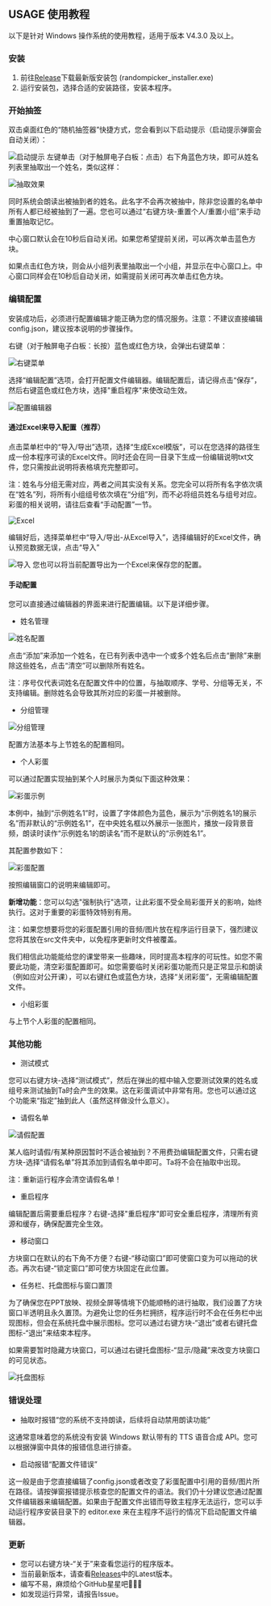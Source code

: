 ## USAGE 使用教程

以下是针对 Windows 操作系统的使用教程，适用于版本 V4.3.0 及以上。

### 安装

  1. 前往[Release](https://github.com/gzyzhy/name-random-picker/releases)下载最新版安装包 (randompicker_installer.exe)
  2. 运行安装包，选择合适的安装路径，安装本程序。

### 开始抽签

  双击桌面红色的“随机抽签器”快捷方式，您会看到以下启动提示（启动提示弹窗会自动关闭）：
  
  ![启动提示](https://s21.ax1x.com/2025/03/25/pEDi3QJ.png)
  左键单击（对于触屏电子白板：点击）右下角蓝色方块，即可从姓名列表里抽取出一个姓名，类似这样：

  ![抽取效果](https://s21.ax1x.com/2025/03/25/pEDiGLR.png)

  同时系统会朗读出被抽到者的姓名。此名字不会再次被抽中，除非您设置的名单中所有人都已经被抽到了一遍。您也可以通过“右键方块-重置个人/重置小组”来手动重置抽取记忆。

  中心窗口默认会在10秒后自动关闭。如果您希望提前关闭，可以再次单击蓝色方块。

  如果点击红色方块，则会从小组列表里抽取出一个小组，并显示在中心窗口上。中心窗口同样会在10秒后自动关闭，如需提前关闭可再次单击红色方块。

### 编辑配置

  安装成功后，必须进行配置编辑才能正确为您的情况服务。注意：不建议直接编辑config.json，建议按本说明的步骤操作。

  右键（对于触屏电子白板：长按）蓝色或红色方块，会弹出右键菜单：

  ![右键菜单](https://s21.ax1x.com/2025/03/25/pEDk9gg.png)

  选择“编辑配置”选项，会打开配置文件编辑器。编辑配置后，请记得点击“保存”，然后右键蓝色或红色方块，选择"重启程序"来使改动生效。

  ![配置编辑器](https://s21.ax1x.com/2025/03/25/pEDkEEq.png)

  #### 通过Excel来导入配置（推荐）

  点击菜单栏中的“导入/导出”选项，选择“生成Excel模版”，可以在您选择的路径生成一份本程序可读的Excel文件。同时还会在同一目录下生成一份编辑说明txt文件，您只需按此说明将表格填充完整即可。

  注：姓名与分组无需对应，两者之间其实没有关系。您完全可以将所有名字依次填在“姓名”列，将所有小组组号依次填在“分组”列，而不必将组员姓名与组号对应。彩蛋的相关说明，请往后查看“手动配置”一节。

  ![Excel](https://s21.ax1x.com/2025/03/25/pEDkU2D.png)

  编辑好后，选择菜单栏中“导入/导出-从Excel导入”，选择编辑好的Excel文件，确认预览数据无误，点击“导入”

  ![导入](https://s21.ax1x.com/2025/03/25/pEDk4qs.png)
  您也可以将当前配置导出为一个Excel来保存您的配置。

  #### 手动配置

  您可以直接通过编辑器的界面来进行配置编辑。以下是详细步骤。

  - 姓名管理

  ![姓名配置](https://s21.ax1x.com/2025/03/25/pEDelAs.md.png)

  点击“添加”来添加一个姓名，在已有列表中选中一个或多个姓名后点击“删除”来删除这些姓名，点击“清空”可以删除所有姓名。

  注：序号仅代表词姓名在配置文件中的位置，与抽取顺序、学号、分组等无关，不支持编辑。删除姓名会导致其所对应的彩蛋一并被删除。

  - 分组管理
    
  ![分组管理](https://s21.ax1x.com/2025/03/25/pEDm92V.png)

  配置方法基本与上节姓名的配置相同。

  - 个人彩蛋

  可以通过配置实现抽到某个人时展示为类似下面这种效果：

  ![彩蛋示例](https://s21.ax1x.com/2025/03/25/pEDmlrD.png)

  本例中，抽到“示例姓名1”时，设置了字体颜色为蓝色，展示为“示例姓名1的展示名”而非默认的“示例姓名1”，在中央姓名框以外展示一张图片，播放一段背景音频，朗读时读作“示例姓名1的朗读名”而不是默认的“示例姓名1”。

  其配置参数如下：

  ![彩蛋配置](https://s21.ax1x.com/2025/03/25/pEDm8VH.png)

  按照编辑窗口的说明来编辑即可。

  **新增功能**：您可以勾选"强制执行"选项，让此彩蛋不受全局彩蛋开关的影响，始终执行。这对于重要的彩蛋特效特别有用。

  注：如果您想要将您的彩蛋配置引用的音频/图片放在程序运行目录下，强烈建议您将其放在src文件夹中，以免程序更新时文件被覆盖。

  我们相信此功能能给您的课堂带来一些趣味，同时提高本程序的可玩性。如您不需要此功能，清空彩蛋配置即可。如您需要临时关闭彩蛋功能而只是正常显示和朗读（例如应对公开课），可以右键红色或蓝色方块，选择“关闭彩蛋”，无需编辑配置文件。

  - 小组彩蛋

  与上节个人彩蛋的配置相同。

### 其他功能

  - 测试模式

  您可以右键方块-选择“测试模式”，然后在弹出的框中输入您要测试效果的姓名或组号来测试抽到Ta时会产生的效果。这在彩蛋调试中非常有用。您也可以通过这个功能来“指定”抽到此人（虽然这样做没什么意义）。

  - 请假名单

  ![请假配置](https://s21.ax1x.com/2025/03/25/pEDmTo9.png)

  某人临时请假/有某种原因暂时不适合被抽到？不用费劲编辑配置文件，只需右键方块-选择“请假名单”将其添加到请假名单中即可。Ta将不会在抽取中出现。

  注：重新运行程序会清空请假名单！

  - 重启程序

  编辑配置后需要重启程序？右键-选择"重启程序"即可安全重启程序，清理所有资源和缓存，确保配置完全生效。

  - 移动窗口

  方块窗口在默认的右下角不方便？右键-“移动窗口”即可使窗口变为可以拖动的状态。再次右键-“锁定窗口”即可使方块固定在此位置。

  - 任务栏、托盘图标与窗口置顶

  为了确保您在PPT放映、视频全屏等情境下仍能顺畅的进行抽取，我们设置了方块窗口半透明且永久置顶。为避免让您的任务栏拥挤，程序运行时不会在任务栏中出现图标，但会在系统托盘中展示图标。您可以通过右键方块-“退出”或者右键托盘图标-“退出”来结束本程序。

  如果需要暂时隐藏方块窗口，可以通过右键托盘图标-“显示/隐藏”来改变方块窗口的可见状态。

  ![托盘图标](https://s21.ax1x.com/2025/03/25/pEDniWt.png)

### 错误处理
  - 抽取时报错“您的系统不支持朗读，后续将自动禁用朗读功能”

  这通常意味着您的系统没有安装 Windows 默认带有的 TTS 语音合成 API。您可以根据弹窗中具体的报错信息进行排查。

  - 启动报错“配置文件错误”

  这一般是由于您直接编辑了config.json或者改变了彩蛋配置中引用的音频/图片所在路径。请按弹窗报错提示核查您的配置文件的语法。我们仍十分建议您通过配置文件编辑器来编辑配置。如果由于配置文件出错而导致主程序无法运行，您可以手动运行程序安装目录下的 editor.exe 来在主程序不运行的情况下启动配置文件编辑器。
  
### 更新

- 您可以右键方块-“关于”来查看您运行的程序版本。
- 当前最新版本，请查看[Releases](https://github.com/gzyzhy/name-random-picker/releases)中的Latest版本。
- 编写不易，麻烦给个GitHub星星吧🌟🌟🌟
- 如发现运行异常，请报告Issue。
  

  

  

  
